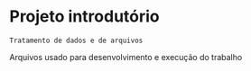 # Projeto introdutório

    Tratamento de dados e de arquivos

Arquivos usado para desenvolvimento e execução do trabalho
